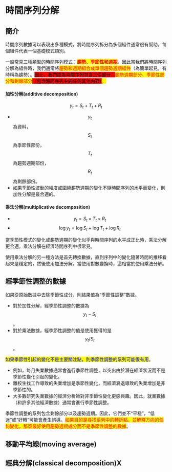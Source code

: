 # 時間序列分解

## 簡介

時間序列數據可以表現出多種模式，將時間序列拆分為多個組件通常很有幫助，每個組件代表一個基礎模式類別。

一般常見三種類型的時間序列模式：<mark style="color:red;">**趨勢、季節性和週期**</mark>。因此當我們將時間序列分解為組件時，我們通常將<mark style="color:red;">趨勢和週期組合成單個趨勢週期組件</mark>（為簡單起見，有時稱為趨勢）。<mark style="background-color:red;">因此，我們認為時間序列包含三個部分：</mark><mark style="background-color:red;"><mark style="color:red;">趨勢週期部分、季節性部分和剩餘部分<mark style="color:red;"></mark><mark style="background-color:red;">（包含時間序列中的任何其他內容）</mark>。

#### 加性分解(additive decomposition)

$$y_t=S_t+T_t+R_t$$

* $$y_t$$為資料，$$S_t$$為季節性部份，$$T_t$$為趨勢週期部份，$$R_t$$為剩餘部份。
* 如果季節性波動的幅度或圍繞趨勢週期的變化不隨時間序列的水平而變化，則加性分解是最合適的。

#### 乘法分解(multiplicative decomposition)

* $$y_t=S_t \times T_t \times R_t$$
* $$\log y_t=\log S_t + \log T_t + \log R_t$$

當季節性模式的變化或趨勢週期的變化似乎與時間序列的水平成正比時，乘法分解更合適。乘法分解在經濟時間序列中很常見。

使用乘法分解的另一種方法是首先轉換數據，直到序列中的變化隨著時間的推移看起來是穩定的，然後使用加法分解。當使用對數變換時，這相當於使用乘法分解。

## 經季節性調整的數據

如果從原始數據中去除季節性成分，則結果值為“季節性調整”數據。

* 對於加性分解，經季節性調整的數據為$$y_t-S_t$$。
* 對於乘法數據，經季節性調整的值是使用獲得的是$$y_t / S_t$$。

<mark style="color:blue;">如果季節性引起的變化不是主要關注點，則季節性調整的系列可能很有用</mark>。

* 例如，每月失業數據通常會進行季節性調整，以突出由於潛在經濟狀況而不是季節性變化引起的變化。
* 離校生找工作導致的失業增加是季節性變化，而經濟衰退導致的失業增加是非季節性的。
* 大多數研究失業數據的經濟分析師對非季節性變化更感興趣。因此，就業數據（和許多其他經濟數據）通常會進行季節性調整。

季節性調整的系列包含剩餘部分以及趨勢週期。因此，它們並不“平穩”，“低迷”或“好轉”可能會產生誤導。<mark style="color:red;">如果目的是尋找系列中的轉折點，並解釋方向的任何變化，那麼最好使用趨勢週期成分而不是季節性調整的數據</mark>。

## 移動平均線(moving average)

## 經典分解(classical decomposition)X

